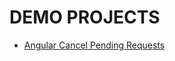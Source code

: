 # DEMO PROJECTS

- [Angular Cancel Pending Requests](https://github.com/lfreiredev/demos/ng-cancel-pending-requests)
